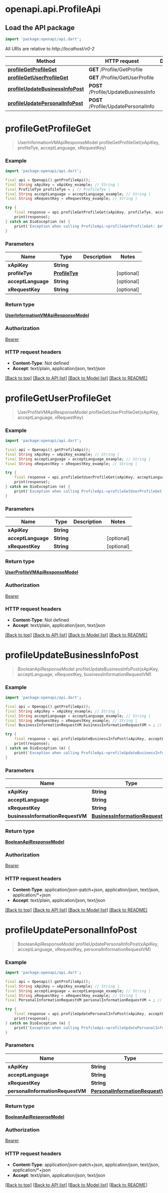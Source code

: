 # openapi.api.ProfileApi

## Load the API package
```dart
import 'package:openapi/api.dart';
```

All URIs are relative to *http://localhost/v0-2*

Method | HTTP request | Description
------------- | ------------- | -------------
[**profileGetProfileGet**](ProfileApi.md#profilegetprofileget) | **GET** /Profile/GetProfile | 
[**profileGetUserProfileGet**](ProfileApi.md#profilegetuserprofileget) | **GET** /Profile/GetUserProfile | 
[**profileUpdateBusinessInfoPost**](ProfileApi.md#profileupdatebusinessinfopost) | **POST** /Profile/UpdateBusinessInfo | 
[**profileUpdatePersonalInfoPost**](ProfileApi.md#profileupdatepersonalinfopost) | **POST** /Profile/UpdatePersonalInfo | 


# **profileGetProfileGet**
> UserInformationVMApiResponseModel profileGetProfileGet(xApiKey, profileTye, acceptLanguage, xRequestKey)



### Example
```dart
import 'package:openapi/api.dart';

final api = Openapi().getProfileApi();
final String xApiKey = xApiKey_example; // String | 
final ProfileTye profileTye = ; // ProfileTye | 
final String acceptLanguage = acceptLanguage_example; // String | 
final String xRequestKey = xRequestKey_example; // String | 

try {
    final response = api.profileGetProfileGet(xApiKey, profileTye, acceptLanguage, xRequestKey);
    print(response);
} catch on DioException (e) {
    print('Exception when calling ProfileApi->profileGetProfileGet: $e\n');
}
```

### Parameters

Name | Type | Description  | Notes
------------- | ------------- | ------------- | -------------
 **xApiKey** | **String**|  | 
 **profileTye** | [**ProfileTye**](.md)|  | [optional] 
 **acceptLanguage** | **String**|  | [optional] 
 **xRequestKey** | **String**|  | [optional] 

### Return type

[**UserInformationVMApiResponseModel**](UserInformationVMApiResponseModel.md)

### Authorization

[Bearer](../README.md#Bearer)

### HTTP request headers

 - **Content-Type**: Not defined
 - **Accept**: text/plain, application/json, text/json

[[Back to top]](#) [[Back to API list]](../README.md#documentation-for-api-endpoints) [[Back to Model list]](../README.md#documentation-for-models) [[Back to README]](../README.md)

# **profileGetUserProfileGet**
> UserProfileVMApiResponseModel profileGetUserProfileGet(xApiKey, acceptLanguage, xRequestKey)



### Example
```dart
import 'package:openapi/api.dart';

final api = Openapi().getProfileApi();
final String xApiKey = xApiKey_example; // String | 
final String acceptLanguage = acceptLanguage_example; // String | 
final String xRequestKey = xRequestKey_example; // String | 

try {
    final response = api.profileGetUserProfileGet(xApiKey, acceptLanguage, xRequestKey);
    print(response);
} catch on DioException (e) {
    print('Exception when calling ProfileApi->profileGetUserProfileGet: $e\n');
}
```

### Parameters

Name | Type | Description  | Notes
------------- | ------------- | ------------- | -------------
 **xApiKey** | **String**|  | 
 **acceptLanguage** | **String**|  | [optional] 
 **xRequestKey** | **String**|  | [optional] 

### Return type

[**UserProfileVMApiResponseModel**](UserProfileVMApiResponseModel.md)

### Authorization

[Bearer](../README.md#Bearer)

### HTTP request headers

 - **Content-Type**: Not defined
 - **Accept**: text/plain, application/json, text/json

[[Back to top]](#) [[Back to API list]](../README.md#documentation-for-api-endpoints) [[Back to Model list]](../README.md#documentation-for-models) [[Back to README]](../README.md)

# **profileUpdateBusinessInfoPost**
> BooleanApiResponseModel profileUpdateBusinessInfoPost(xApiKey, acceptLanguage, xRequestKey, businessInformationRequestVM)



### Example
```dart
import 'package:openapi/api.dart';

final api = Openapi().getProfileApi();
final String xApiKey = xApiKey_example; // String | 
final String acceptLanguage = acceptLanguage_example; // String | 
final String xRequestKey = xRequestKey_example; // String | 
final BusinessInformationRequestVM businessInformationRequestVM = ; // BusinessInformationRequestVM | 

try {
    final response = api.profileUpdateBusinessInfoPost(xApiKey, acceptLanguage, xRequestKey, businessInformationRequestVM);
    print(response);
} catch on DioException (e) {
    print('Exception when calling ProfileApi->profileUpdateBusinessInfoPost: $e\n');
}
```

### Parameters

Name | Type | Description  | Notes
------------- | ------------- | ------------- | -------------
 **xApiKey** | **String**|  | 
 **acceptLanguage** | **String**|  | [optional] 
 **xRequestKey** | **String**|  | [optional] 
 **businessInformationRequestVM** | [**BusinessInformationRequestVM**](BusinessInformationRequestVM.md)|  | [optional] 

### Return type

[**BooleanApiResponseModel**](BooleanApiResponseModel.md)

### Authorization

[Bearer](../README.md#Bearer)

### HTTP request headers

 - **Content-Type**: application/json-patch+json, application/json, text/json, application/*+json
 - **Accept**: text/plain, application/json, text/json

[[Back to top]](#) [[Back to API list]](../README.md#documentation-for-api-endpoints) [[Back to Model list]](../README.md#documentation-for-models) [[Back to README]](../README.md)

# **profileUpdatePersonalInfoPost**
> BooleanApiResponseModel profileUpdatePersonalInfoPost(xApiKey, acceptLanguage, xRequestKey, personalInformationRequestVM)



### Example
```dart
import 'package:openapi/api.dart';

final api = Openapi().getProfileApi();
final String xApiKey = xApiKey_example; // String | 
final String acceptLanguage = acceptLanguage_example; // String | 
final String xRequestKey = xRequestKey_example; // String | 
final PersonalInformationRequestVM personalInformationRequestVM = ; // PersonalInformationRequestVM | 

try {
    final response = api.profileUpdatePersonalInfoPost(xApiKey, acceptLanguage, xRequestKey, personalInformationRequestVM);
    print(response);
} catch on DioException (e) {
    print('Exception when calling ProfileApi->profileUpdatePersonalInfoPost: $e\n');
}
```

### Parameters

Name | Type | Description  | Notes
------------- | ------------- | ------------- | -------------
 **xApiKey** | **String**|  | 
 **acceptLanguage** | **String**|  | [optional] 
 **xRequestKey** | **String**|  | [optional] 
 **personalInformationRequestVM** | [**PersonalInformationRequestVM**](PersonalInformationRequestVM.md)|  | [optional] 

### Return type

[**BooleanApiResponseModel**](BooleanApiResponseModel.md)

### Authorization

[Bearer](../README.md#Bearer)

### HTTP request headers

 - **Content-Type**: application/json-patch+json, application/json, text/json, application/*+json
 - **Accept**: text/plain, application/json, text/json

[[Back to top]](#) [[Back to API list]](../README.md#documentation-for-api-endpoints) [[Back to Model list]](../README.md#documentation-for-models) [[Back to README]](../README.md)

